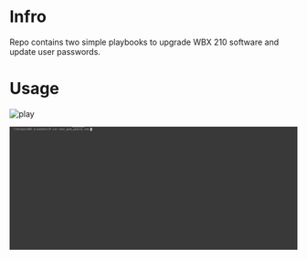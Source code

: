 # Infro
Repo contains two simple playbooks to upgrade WBX 210 software and update user passwords.

# Usage
![play](pic/playbook_run_WBX_VSC_password_update.gif)

![results](pic/results_WBX_VSC_pwd_update.gif)